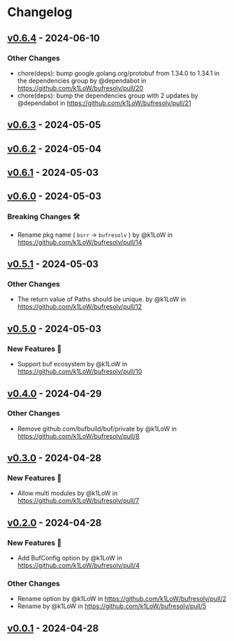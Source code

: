 # Changelog

## [v0.6.4](https://github.com/k1LoW/bufresolv/compare/v0.6.3...v0.6.4) - 2024-06-10
### Other Changes
- chore(deps): bump google.golang.org/protobuf from 1.34.0 to 1.34.1 in the dependencies group by @dependabot in https://github.com/k1LoW/bufresolv/pull/20
- chore(deps): bump the dependencies group with 2 updates by @dependabot in https://github.com/k1LoW/bufresolv/pull/21

## [v0.6.3](https://github.com/k1LoW/bufresolv/compare/v0.6.2...v0.6.3) - 2024-05-05

## [v0.6.2](https://github.com/k1LoW/bufresolv/compare/v0.6.1...v0.6.2) - 2024-05-04

## [v0.6.1](https://github.com/k1LoW/bufresolv/compare/v0.6.0...v0.6.1) - 2024-05-03

## [v0.6.0](https://github.com/k1LoW/bufresolv/compare/v0.5.1...v0.6.0) - 2024-05-03
### Breaking Changes 🛠
- Rename pkg name ( `bsrr` -> `bufresolv` ) by @k1LoW in https://github.com/k1LoW/bufresolv/pull/14

## [v0.5.1](https://github.com/k1LoW/bufresolv/compare/v0.5.0...v0.5.1) - 2024-05-03
### Other Changes
- The return value of Paths should be unique. by @k1LoW in https://github.com/k1LoW/bufresolv/pull/12

## [v0.5.0](https://github.com/k1LoW/bufresolv/compare/v0.4.0...v0.5.0) - 2024-05-03
### New Features 🎉
- Support buf ecosystem by @k1LoW in https://github.com/k1LoW/bufresolv/pull/10

## [v0.4.0](https://github.com/k1LoW/bufresolv/compare/v0.3.0...v0.4.0) - 2024-04-29
### Other Changes
- Remove github.com/bufbuild/buf/private by @k1LoW in https://github.com/k1LoW/bufresolv/pull/8

## [v0.3.0](https://github.com/k1LoW/bufresolv/compare/v0.2.0...v0.3.0) - 2024-04-28
### New Features 🎉
- Allow multi modules by @k1LoW in https://github.com/k1LoW/bufresolv/pull/7

## [v0.2.0](https://github.com/k1LoW/bufresolv/compare/v0.1.0...v0.2.0) - 2024-04-28
### New Features 🎉
- Add BufConfig option by @k1LoW in https://github.com/k1LoW/bufresolv/pull/4
### Other Changes
- Rename option by @k1LoW in https://github.com/k1LoW/bufresolv/pull/2
- Rename by @k1LoW in https://github.com/k1LoW/bufresolv/pull/5

## [v0.0.1](https://github.com/k1LoW/bufresolv/commits/v0.0.1) - 2024-04-28
